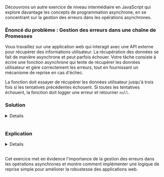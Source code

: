 Découvrons un autre exercice de niveau intermédiaire en JavaScript qui explore davantage les concepts de programmation asynchrone, en se concentrant sur la gestion des erreurs dans les opérations asynchrones.

### Énoncé du problème : **Gestion des erreurs dans une chaîne de Promesses**

Vous travaillez sur une application web qui interagit avec une API externe pour récupérer des informations utilisateur. La récupération des données se fait de manière asynchrone et peut parfois échouer. Votre tâche consiste à écrire une fonction asynchrone qui tente de récupérer les données utilisateur et gère correctement les erreurs, tout en fournissant un mécanisme de reprise en cas d'échec.

La fonction doit essayer de récupérer les données utilisateur jusqu'à trois fois si les tentatives précédentes échouent. Si toutes les tentatives échouent, la fonction doit logger une erreur et retourner `null`.

### Solution

<details>

```javascript
function recupererDonneesUtilisateur() {
    return new Promise((resolve, reject) => {
        // Simule une requête API qui peut réussir ou échouer
        const aReussi = Math.random() > 0.5;
        if (aReussi) {
            resolve({ nom: "John Doe", age: 30 });
        } else {
            reject(new Error("Échec de la récupération des données utilisateur"));
        }
    });
}

async function obtenirDonneesUtilisateurAvecReprise(maxTentatives) {
    let derniereErreur = null;
    for (let tentative = 0; tentative < maxTentatives; tentative++) {
        try {
            const donnees = await recupererDonneesUtilisateur();
            console.log("Données utilisateur récupérées avec succès :", donnees);
            return donnees; // Retourne immédiatement en cas de succès
        } catch (erreur) {
            console.log(`Tentative ${tentative + 1} a échoué`);
            derniereErreur = erreur;
        }
    }
    console.log("Toutes les tentatives ont échoué :", derniereErreur);
    return null; // Retourne null après toutes les tentatives
}

// Appeler la fonction
obtenirDonneesUtilisateurAvecReprise(3);
```
</details><br>

### Explication

<details>

- **Fonction `recupererDonneesUtilisateur`** : Simule une requête asynchrone qui peut réussir aléatoirement ou échouer, représentée par une Promesse. La Promesse est résolue avec des données factices en cas de succès ou rejetée avec une erreur en cas d'échec.
- **Gestion des tentatives répétées** : La fonction `obtenirDonneesUtilisateurAvecReprise` tente de récupérer les données utilisateur jusqu'à un nombre maximum de tentatives (`maxTentatives`). Elle utilise une boucle `for` et `try`/`catch` pour gérer les tentatives successives.
- **Gestion des erreurs** : À chaque itération, si `recupererDonneesUtilisateur` échoue, l'erreur est capturée dans le bloc `catch`, et la boucle continue jusqu'à ce que le nombre maximum de tentatives soit atteint. Si toutes les tentatives échouent, une erreur est loggée, et la fonction retourne `null`.
</details><br>

Cet exercice met en évidence l'importance de la gestion des erreurs dans les opérations asynchrones et montre comment implémenter une logique de reprise simple pour améliorer la robustesse des applications web.